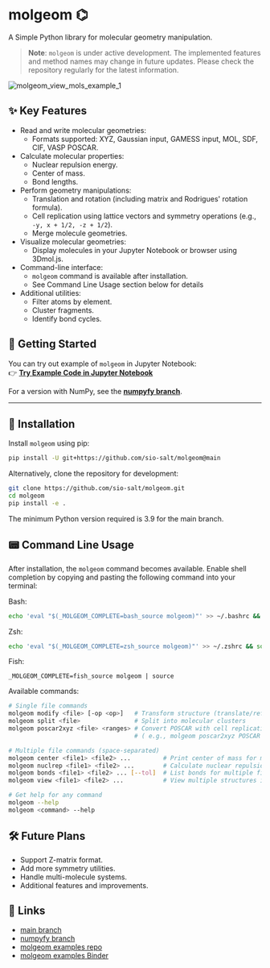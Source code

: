 # molgeom ⌬
A Simple Python library for molecular geometry manipulation.

> **Note**: `molgeom` is under active development. The implemented features and method names may change in future updates. Please check the repository regularly for the latest information.

![molgeom_view_mols_example_1](https://github.com/user-attachments/assets/c6e7775c-6e07-4c99-8760-e4f7b7cc2679)


## ✨ Key Features
- Read and write molecular geometries:
  - Formats supported: XYZ, Gaussian input, GAMESS input, MOL, SDF, CIF, VASP POSCAR.
- Calculate molecular properties:
  - Nuclear repulsion energy.
  - Center of mass.
  - Bond lengths.
- Perform geometry manipulations:
  - Translation and rotation (including matrix and Rodrigues' rotation formula).
  - Cell replication using lattice vectors and symmetry operations (e.g., `-y, x + 1/2, -z + 1/2`).
  - Merge molecule geometries.
- Visualize molecular geometries:
  - Display molecules in your Jupyter Notebook or browser using 3Dmol.js.
- Command-line interface:
  - `molgeom` command is available after installation.
  - See Command Line Usage section below for details
- Additional utilities:
  - Filter atoms by element.
  - Cluster fragments.
  - Identify bond cycles.


## 🚀 Getting Started

You can try out example of `molgeom` in Jupyter Notebook:  
👉 [**Try Example Code in Jupyter Notebook**](https://mybinder.org/v2/gh/sio-salt/molgeom-examples/main?urlpath=lab/tree/notebooks/tutorial1.ipynb)

For a version with NumPy, see the [**numpyfy branch**](https://github.com/sio-salt/molgeom/tree/numpyfy).

---


## 🔽 Installation
Install `molgeom` using pip:
```bash
pip install -U git+https://github.com/sio-salt/molgeom@main
```
Alternatively, clone the repository for development:

```bash
git clone https://github.com/sio-salt/molgeom.git
cd molgeom
pip install -e .
```
The minimum Python version required is 3.9 for the main branch.


## 📟 Command Line Usage
After installation, the `molgeom` command becomes available. Enable shell completion by copying and pasting the following command into your terminal:

Bash:
```bash
echo 'eval "$(_MOLGEOM_COMPLETE=bash_source molgeom)"' >> ~/.bashrc && source ~/.bashrc
```

Zsh:
```zsh
echo 'eval "$(_MOLGEOM_COMPLETE=zsh_source molgeom)"' >> ~/.zshrc && source ~/.zshrc
```

Fish:
```fish
_MOLGEOM_COMPLETE=fish_source molgeom | source
```

Available commands:
```bash
# Single file commands
molgeom modify <file> [-op <op>]   # Transform structure (translate/reflect/rotate)
molgeom split <file>               # Split into molecular clusters
molgeom poscar2xyz <file> <ranges> # Convert POSCAR with cell replication
                                   # ( e.g., molgeom poscar2xyz POSCAR -1 2 -1 2 -1 2 )

# Multiple file commands (space-separated)
molgeom center <file1> <file2> ...         # Print center of mass for multiple files
molgeom nuclrep <file1> <file2> ...        # Calculate nuclear repulsion energy for multiple files
molgeom bonds <file1> <file2> ... [--tol]  # List bonds for multiple files
molgeom view <file1> <file2> ...           # View multiple structures in browser

# Get help for any command
molgeom --help
molgeom <command> --help
```


## 🛠️ Future Plans
- Support Z-matrix format.
- Add more symmetry utilities.
- Handle multi-molecule systems.
- Additional features and improvements.


## 🔗 Links
- [main branch](https://github.com/sio-salt/molgeom/tree/main)
- [numpyfy branch](https://github.com/sio-salt/molgeom/tree/numpyfy)
- [molgeom examples repo](https://github.com/sio-salt/molgeom-examples/tree/main)
- [molgeom examples Binder](https://mybinder.org/v2/gh/sio-salt/molgeom-examples/main?urlpath=lab/tree/notebooks/tutorial1.ipynb)

